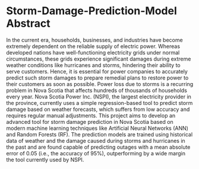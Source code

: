 # Storm-Damage-Prediction-Model Abstract

In the current era, households, businesses, and industries have become extremely dependent on the reliable supply of electric power. Whereas developed nations have well-functioning electricity grids under normal circumstances, these grids experience significant damages during extreme weather conditions like hurricanes and storms, hindering their ability to serve customers. Hence, it is essential for power companies to accurately predict such storm damages to prepare remedial plans to restore power to their customers as soon as possible. Power loss due to storms is a recurring problem in Nova Scotia that affects hundreds of thousands of households every year. Nova Scotia Power Inc. (NSPI), the largest electricity provider in the province, currently uses a simple regression-based tool to predict storm damage based on weather forecasts, which suffers from low accuracy and requires regular manual adjustments. This project aims to develop an advanced tool for storm damage prediction in Nova Scotia based on modern machine learning techniques like Artificial Neural Networks (ANN) and Random Forests (RF). The prediction models are trained using historical data of weather and the damage caused during storms and hurricanes in the past and are found capable of predicting outages with a mean absolute error of 0.05 (i.e., the accuracy of 95%), outperforming by a wide margin the tool currently used by NSPI.
